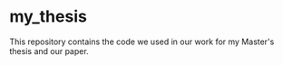 # my_thesis
This repository contains the code we used in our work for my Master's thesis and our paper.
